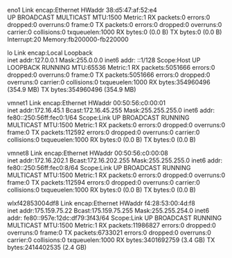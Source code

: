 eno1      Link encap:Ethernet  HWaddr 38:d5:47:af:52:e4  
          UP BROADCAST MULTICAST  MTU:1500  Metric:1
          RX packets:0 errors:0 dropped:0 overruns:0 frame:0
          TX packets:0 errors:0 dropped:0 overruns:0 carrier:0
          collisions:0 txqueuelen:1000 
          RX bytes:0 (0.0 B)  TX bytes:0 (0.0 B)
          Interrupt:20 Memory:fb200000-fb220000 

lo        Link encap:Local Loopback  
          inet addr:127.0.0.1  Mask:255.0.0.0
          inet6 addr: ::1/128 Scope:Host
          UP LOOPBACK RUNNING  MTU:65536  Metric:1
          RX packets:5051666 errors:0 dropped:0 overruns:0 frame:0
          TX packets:5051666 errors:0 dropped:0 overruns:0 carrier:0
          collisions:0 txqueuelen:1000 
          RX bytes:354960496 (354.9 MB)  TX bytes:354960496 (354.9 MB)

vmnet1    Link encap:Ethernet  HWaddr 00:50:56:c0:00:01  
          inet addr:172.16.45.1  Bcast:172.16.45.255  Mask:255.255.255.0
          inet6 addr: fe80::250:56ff:fec0:1/64 Scope:Link
          UP BROADCAST RUNNING MULTICAST  MTU:1500  Metric:1
          RX packets:0 errors:0 dropped:0 overruns:0 frame:0
          TX packets:112592 errors:0 dropped:0 overruns:0 carrier:0
          collisions:0 txqueuelen:1000 
          RX bytes:0 (0.0 B)  TX bytes:0 (0.0 B)

vmnet8    Link encap:Ethernet  HWaddr 00:50:56:c0:00:08  
          inet addr:172.16.202.1  Bcast:172.16.202.255  Mask:255.255.255.0
          inet6 addr: fe80::250:56ff:fec0:8/64 Scope:Link
          UP BROADCAST RUNNING MULTICAST  MTU:1500  Metric:1
          RX packets:0 errors:0 dropped:0 overruns:0 frame:0
          TX packets:112594 errors:0 dropped:0 overruns:0 carrier:0
          collisions:0 txqueuelen:1000 
          RX bytes:0 (0.0 B)  TX bytes:0 (0.0 B)

wlxf42853004df8 Link encap:Ethernet  HWaddr f4:28:53:00:4d:f8  
          inet addr:175.159.75.22  Bcast:175.159.75.255  Mask:255.255.254.0
          inet6 addr: fe80::957e:12dc:df79:3f43/64 Scope:Link
          UP BROADCAST RUNNING MULTICAST  MTU:1500  Metric:1
          RX packets:11986827 errors:0 dropped:0 overruns:0 frame:0
          TX packets:6733021 errors:0 dropped:0 overruns:0 carrier:0
          collisions:0 txqueuelen:1000 
          RX bytes:3401692759 (3.4 GB)  TX bytes:2414402535 (2.4 GB)

